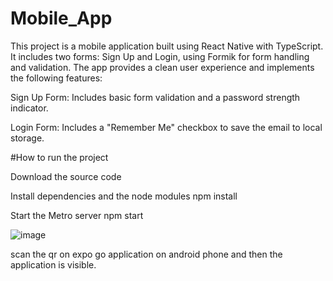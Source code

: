 # Mobile_App
This project is a mobile application built using React Native with TypeScript. It includes two forms: Sign Up and Login, using Formik for form handling and validation. The app provides a clean user experience and implements the following features:

Sign Up Form: Includes basic form validation and a password strength indicator.

Login Form: Includes a "Remember Me" checkbox to save the email to local storage.

#How to run the project

Download the source code

Install dependencies and the node modules npm install

Start the Metro server  npm start

![image](https://github.com/user-attachments/assets/02b28816-6653-4414-a909-48e21907fb10)

scan the qr on expo go application on android phone and then the application is visible.

